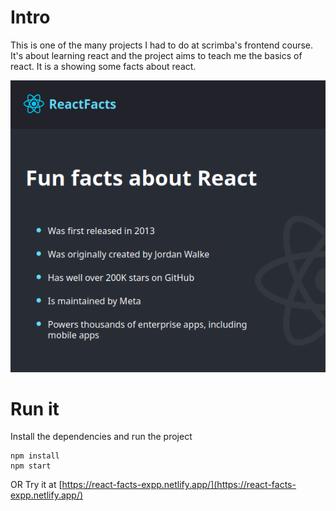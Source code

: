 # Intro
This is one of the many projects I had to do at scrimba's frontend course.
It's about learning react and the project aims to teach me the basics of react.
It is a showing some facts about react.

![Application interface](app.png)
# Run it
Install the dependencies and run the project
```
npm install
npm start
```
OR
Try it at [https://react-facts-expp.netlify.app/](https://react-facts-expp.netlify.app/)